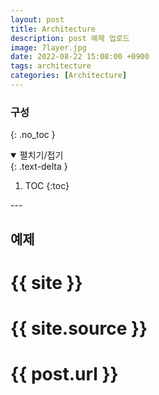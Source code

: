 ```yaml
---
layout: post
title: Architecture
description: post 예제 업로드
image: 7layer.jpg
date: 2022-08-22 15:08:00 +0900
tags: architecture
categories: [Architecture]
---
```

### **구성**
{: .no_toc }
<details open markdown="block">
 <summary>펼치기/접기</summary>
 {: .text-delta }

1. TOC
{:toc}
</details>
---

## 예제
# {{ site }}
# {{ site.source }}
# {{ post.url }}